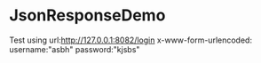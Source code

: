 # JsonResponseDemo
Test using 
url:http://127.0.0.1:8082/login
x-www-form-urlencoded:
username:"asbh"
password:"kjsbs"
